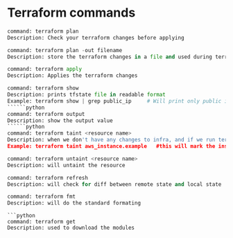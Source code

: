 # Terraform commands
```python
command: terraform plan
Description: Check your terraform changes before applying
```
```python
command: terraform plan -out filename 
Description: store the terraform changes in a file and used during terrform apply filename
```
```python
command: terraform apply
Description: Applies the terraform changes
```
```python
command: terraform show 
Description: prints tfstate file in readable format
Example: terraform show | grep public_ip     # Will print only public ip
``````python
command: terraform output
Description: show the output value
``````python
command: terraform taint <resource name>
Description: when we don't have any changes to infra, and if we run terraform apply no action will be performed. terraform taint can be used at this point.
Example: terraform taint aws_instance.example   #this will mark the instance as tainted and when we run terraform apply, new instance will be created.
```
```python
command: terraform untaint <resource name>
Description: will untaint the resource
```
```python
command: terraform refresh
Description: will check for diff between remote state and local state
```
```python
command: terraform fmt 
Description: will do the standard formating
```
```
```python
command: terraform get
Description: used to download the modules
```
